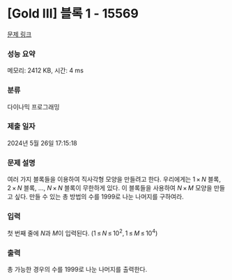# [Gold III] 블록 1 - 15569 

[문제 링크](https://www.acmicpc.net/problem/15569) 

### 성능 요약

메모리: 2412 KB, 시간: 4 ms

### 분류

다이나믹 프로그래밍

### 제출 일자

2024년 5월 26일 17:15:18

### 문제 설명

<p>여러 가지 블록들을 이용하여 직사각형 모양을 만들려고 한다. 우리에게는 1 × <em>N</em> 블록, 2 × <em>N</em> 블록, ..., <em>N</em> × <em>N</em> 블록이 무한하게 있다. 이 블록들을 사용하여 <em>N</em> × <em>M</em> 모양을 만들고 싶다. 만들 수 있는 총 방법의 수를 1999로 나눈 나머지를 구하여라.</p>

### 입력 

 <p>첫 번째 줄에 <em>N</em>과 <em>M</em>이 입력된다. (1 ≤ <em>N</em> ≤ 10<sup>2</sup>, 1 ≤ <em>M</em> ≤ 10<sup>4</sup>)</p>

### 출력 

 <p>총 가능한 경우의 수를 1999로 나눈 나머지를 출력한다.</p>

